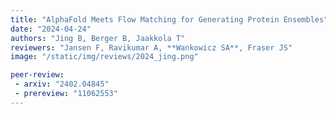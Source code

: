 ```yaml
---
title: "AlphaFold Meets Flow Matching for Generating Protein Ensembles"
date: "2024-04-24"
authors: "Jing B, Berger B, Jaakkola T"
reviewers: "Jansen F, Ravikumar A, **Wankowicz SA**, Fraser JS"
image: "/static/img/reviews/2024_jing.png"

peer-review:
 - arxiv: "2402.04845"
 - prereview: "11062553"
---
```


